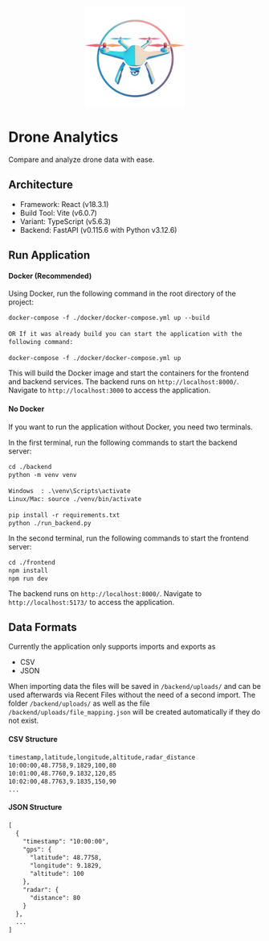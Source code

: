 <div align="center">
    <a href="https://github.com/mosait/Drone_Data_Analyzer" />
        <img alt="Drone" height="200px" src="./frontend/public/drone.png">
    </a>
</div>

# Drone Analytics

Compare and analyze drone data with ease.

## Architecture

- Framework: React (v18.3.1)
- Build Tool: Vite (v6.0.7)
- Variant: TypeScript (v5.6.3)
- Backend: FastAPI (v0.115.6 with Python v3.12.6)

## Run Application

#### Docker (Recommended)

Using Docker, run the following command in the root directory of the project:

```
docker-compose -f ./docker/docker-compose.yml up --build

OR If it was already build you can start the application with the following command:

docker-compose -f ./docker/docker-compose.yml up
```

This will build the Docker image and start the containers for the frontend and backend services.
The backend runs on `http://localhost:8000/`.
Navigate to `http://localhost:3000` to access the application.

#### No Docker

If you want to run the application without Docker, you need two terminals.

In the first terminal, run the following commands to start the backend server:

```
cd ./backend
python -m venv venv

Windows  : .\venv\Scripts\activate
Linux/Mac: source ./venv/bin/activate

pip install -r requirements.txt
python ./run_backend.py
```

In the second terminal, run the following commands to start the frontend server:

```
cd ./frontend
npm install
npm run dev
```

The backend runs on `http://localhost:8000/`.
Navigate to `http://localhost:5173/` to access the application.

## Data Formats

Currently the application only supports imports and exports as

- CSV
- JSON

When importing data the files will be saved in `/backend/uploads/` and can be used afterwards via Recent Files without the need of a second import.
The folder `/backend/uploads/` as well as the file `/backend/uploads/file_mapping.json` will be created automatically if they do not exist.

#### CSV Structure

```
timestamp,latitude,longitude,altitude,radar_distance
10:00:00,48.7758,9.1829,100,80
10:01:00,48.7760,9.1832,120,85
10:02:00,48.7763,9.1835,150,90
...
```

#### JSON Structure

```
[
  {
    "timestamp": "10:00:00",
    "gps": {
      "latitude": 48.7758,
      "longitude": 9.1829,
      "altitude": 100
    },
    "radar": {
      "distance": 80
    }
  },
  ...
]
```
